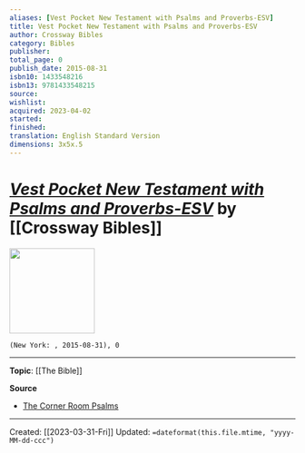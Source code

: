 ```yaml
---
aliases: [Vest Pocket New Testament with Psalms and Proverbs-ESV]
title: Vest Pocket New Testament with Psalms and Proverbs-ESV
author: Crossway Bibles
category: Bibles
publisher: 
total_page: 0
publish_date: 2015-08-31
isbn10: 1433548216
isbn13: 9781433548215
source: 
wishlist: 
acquired: 2023-04-02
started: 
finished: 
translation: English Standard Version
dimensions: 3x5x.5
---
```

# *[Vest Pocket New Testament with Psalms and Proverbs-ESV]()* by [[Crossway Bibles]]

<img src="http://books.google.com/books/content?id=U5DLrQEACAAJ&printsec=frontcover&img=1&zoom=1&source=gbs_api" width=150>

`(New York: , 2015-08-31), 0`



--- 
**Topic**: [[The Bible]]

**Source**
- [The Corner Room Psalms](https://www.cornerroommusic.com/#psalms-1-about)


---
Created: [[2023-03-31-Fri]]
Updated: `=dateformat(this.file.mtime, "yyyy-MM-dd-ccc")`